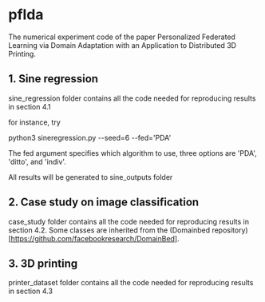 # pflda
The numerical experiment code of the paper Personalized Federated Learning via Domain Adaptation with an Application to Distributed 3D Printing.

## 1. Sine regression 
sine_regression folder contains all the code needed for reproducing results in section 4.1

for instance, try

python3 sineregression.py --seed=6  --fed='PDA'  

The fed argument specifies which algorithm to use, three options are 'PDA', 'ditto', and 'indiv'. 

All results will be generated to sine_outputs folder

## 2. Case study on image classification
case_study folder contains all the code needed for reproducing results in section 4.2. Some classes are inherited from the (Domainbed repository)[https://github.com/facebookresearch/DomainBed].


## 3. 3D printing
printer_dataset folder contains all the code needed for reproducing results in section 4.3
